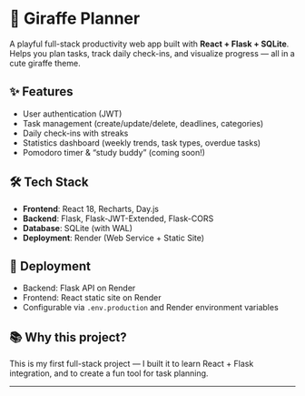 # 🦒 Giraffe Planner

A playful full-stack productivity web app built with **React + Flask + SQLite**.  
Helps you plan tasks, track daily check-ins, and visualize progress — all in a cute giraffe theme.

## ✨ Features
- User authentication (JWT)
- Task management (create/update/delete, deadlines, categories)
- Daily check-ins with streaks
- Statistics dashboard (weekly trends, task types, overdue tasks)
- Pomodoro timer & “study buddy” (coming soon!)

## 🛠 Tech Stack
- **Frontend**: React 18, Recharts, Day.js  
- **Backend**: Flask, Flask-JWT-Extended, Flask-CORS  
- **Database**: SQLite (with WAL)  
- **Deployment**: Render (Web Service + Static Site)

## 🚀 Deployment
- Backend: Flask API on Render  
- Frontend: React static site on Render  
- Configurable via `.env.production` and Render environment variables

## 📚 Why this project?
This is my first full-stack project — I built it to learn React + Flask integration, and to create a fun tool for task planning.

---
